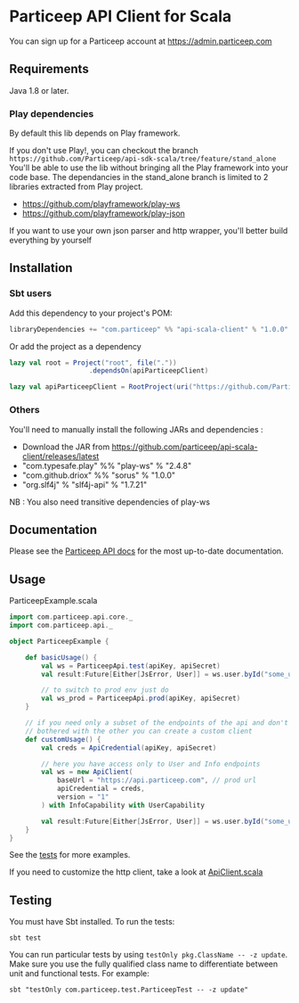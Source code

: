 # Particeep API Client for Scala

You can sign up for a Particeep account at https://admin.particeep.com

## Requirements

Java 1.8 or later.


### Play dependencies

By default this lib depends on Play framework.

If you don't use Play!, you can checkout the branch `https://github.com/Particeep/api-sdk-scala/tree/feature/stand_alone`
You'll be able to use the lib without bringing all the Play framework into your code base. The dependancies in the stand_alone branch
is limited to 2 libraries extracted from Play project.

* https://github.com/playframework/play-ws
* https://github.com/playframework/play-json

If you want to use your own json parser and http wrapper, you'll better build everything by yourself

## Installation

### Sbt users

Add this dependency to your project's POM:

```scala
libraryDependencies += "com.particeep" %% "api-scala-client" % "1.0.0"
```

Or add the project as a dependency

```scala
lazy val root = Project("root", file("."))
                    .dependsOn(apiParticeepClient)

lazy val apiParticeepClient = RootProject(uri("https://github.com/Particeep/api-sdk-scala.git"))

```

### Others

You'll need to manually install the following JARs and dependencies :

* Download the JAR from https://github.com/particeep/api-scala-client/releases/latest
* "com.typesafe.play" %% "play-ws"    % "2.4.8"
* "com.github.driox"  %% "sorus"      % "1.0.0"
* "org.slf4j"         %  "slf4j-api"  % "1.7.21"

NB : You also need transitive dependencies of play-ws

## Documentation

Please see the [Particeep API docs](https://www.particeep.com/en/docs) for the most up-to-date documentation.

## Usage

ParticeepExample.scala

```scala
import com.particeep.api.core._
import com.particeep.api._

object ParticeepExample {

    def basicUsage() {
        val ws = ParticeepApi.test(apiKey, apiSecret)
        val result:Future[Either[JsError, User]] = ws.user.byId("some_user_id")

        // to switch to prod env just do
        val ws_prod = ParticeepApi.prod(apiKey, apiSecret)
    }

    // if you need only a subset of the endpoints of the api and don't want to be
    // bothered with the other you can create a custom client
    def customUsage() {
        val creds = ApiCredential(apiKey, apiSecret)

        // here you have access only to User and Info endpoints
        val ws = new ApiClient(
            baseUrl = "https://api.particeep.com", // prod url
            apiCredential = creds,
            version = "1"
        ) with InfoCapability with UserCapability

        val result:Future[Either[JsError, User]] = ws.user.byId("some_user_id")
    }
}
```

See the [tests](https://github.com/particeep/api-scala-client/blob/master/src/test/scala/com/particeep/test) for more examples.

If you need to customize the http client, take a look at [ApiClient.scala](https://github.com/particeep/api-scala-client/blob/master/src/main/scala/com/particeep/core/ApiClient.scala)


## Testing

You must have Sbt installed. To run the tests:

    sbt test

You can run particular tests by using `testOnly pkg.ClassName -- -z update`. Make sure you use the fully qualified class name to differentiate between
unit and functional tests. For example:

    sbt "testOnly com.particeep.test.ParticeepTest -- -z update"
